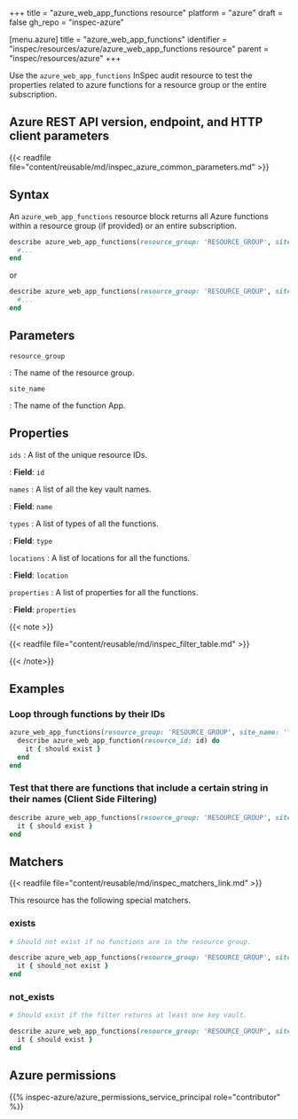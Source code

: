 +++
title = "azure_web_app_functions resource"
platform = "azure"
draft = false
gh_repo = "inspec-azure"

[menu.azure]
title = "azure_web_app_functions"
identifier = "inspec/resources/azure/azure_web_app_functions resource"
parent = "inspec/resources/azure"
+++

Use the `azure_web_app_functions` InSpec audit resource to test the properties related to azure functions for a resource group or the entire subscription.

## Azure REST API version, endpoint, and HTTP client parameters

{{< readfile file="content/reusable/md/inspec_azure_common_parameters.md" >}}

## Syntax

An `azure_web_app_functions` resource block returns all Azure functions within a resource group (if provided) or an entire subscription.

```ruby
describe azure_web_app_functions(resource_group: 'RESOURCE_GROUP', site_name: 'function-app-http') do
  #...
end
```

or

```ruby
describe azure_web_app_functions(resource_group: 'RESOURCE_GROUP', site_name: 'function-app-http') do
  #...
end
```

## Parameters

`resource_group`

: The name of the resource group.

`site_name`

: The name of the function App.

## Properties

`ids`
: A list of the unique resource IDs.

: **Field**: `id`

`names`
: A list of all the key vault names.

: **Field**: `name`

`types`
: A list of types of all the functions.

: **Field**: `type`

`locations`
: A list of locations for all the functions.

: **Field**: `location`

`properties`
: A list of properties for all the functions.

: **Field**: `properties`

{{< note >}}

{{< readfile file="content/reusable/md/inspec_filter_table.md" >}}

{{< /note>}}

## Examples

### Loop through functions by their IDs

```ruby
azure_web_app_functions(resource_group: 'RESOURCE_GROUP', site_name: 'function-app-http').ids.each do |id|
  describe azure_web_app_function(resource_id: id) do
    it { should exist }
  end
end
```

### Test that there are functions that include a certain string in their names (Client Side Filtering)

```ruby
describe azure_web_app_functions(resource_group: 'RESOURCE_GROUP', site_name: 'function-app-http').where { name.include?('queue') } do
  it { should exist }
end
```

## Matchers

{{< readfile file="content/reusable/md/inspec_matchers_link.md" >}}

This resource has the following special matchers.

### exists

```ruby
# Should not exist if no functions are in the resource group.

describe azure_web_app_functions(resource_group: 'RESOURCE_GROUP', site_name: 'function-app-http') do
  it { should_not exist }
end
```

### not_exists

```ruby
# Should exist if the filter returns at least one key vault.

describe azure_web_app_functions(resource_group: 'RESOURCE_GROUP', site_name: 'function-app-http') do
  it { should exist }
end
```

## Azure permissions

{{% inspec-azure/azure_permissions_service_principal role="contributor" %}}
